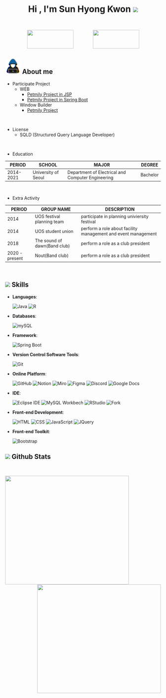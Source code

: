 <h1 align="center"><b>Hi , I'm Sun Hyong Kwon </b><img src="https://media.giphy.com/media/hvRJCLFzcasrR4ia7z/giphy.gif" width="35"></h1>

<br>

<p align="center">
<a href="https://neuroo.notion.site"><img src="https://img.shields.io/badge/My%20Notion%20Link-000000?style=Plastic&labelColor=fef06a&color=fef06a&logo=Notion&logoColor=white" width="150" height="60"/></a>&nbsp;&nbsp;&nbsp;&nbsp;&nbsp;&nbsp;&nbsp;&nbsp;&nbsp;&nbsp;&nbsp;&nbsp;&nbsp;&nbsp;&nbsp;&nbsp;<a href="https://github.com/SunHyongKwon"><img src="https://img.shields.io/badge/My%20Github%20Link-181717?style=Plastic&labelColor=000000&color=000000&logo=GitHub&logoColor=white" width="150" height="60"/></a>
</p>

## <picture><img src = "https://github.com/0xAbdulKhalid/0xAbdulKhalid/raw/main/assets/mdImages/about_me.gif" width = 50px></picture> **About me**

 - Participate Project
   - WEB
     - [Petmily Project in JSP](https://github.com/SunHyongKwon/Petmily)
     - [Petmily Project in Spring Boot](https://github.com/wlsgud0452/petmily_spring)
   - Window Builder
     - [Petmily Project](https://github.com/SunHyongKwon/Noon)
     
<br>

- License
   - SQLD (Structured Query Language Developer)
   
   
<br>

- Education
   
|PERIOD|SCHOOL|MAJOR|DEGREE|
|------|------|------|------|
|2014-2021|University of Seoul|Department of Electrical and Computer Engineering|Bachelor|

<br>

- Extra Activity

|PERIOD|GROUP NAME|DESCRIPTION|
|------|------|------|
|2014|UOS festival planning team|participate in planning univiersity festival|
|2014|UOS student union|perform a role about facility management and event management|
|2018|The sound of dawn(Band club)|perform a role as a club president|
|2020 - present|Nout(Band club)|perform a role as a club president|

<br>

## <img src="https://media2.giphy.com/media/QssGEmpkyEOhBCb7e1/giphy.gif?cid=ecf05e47a0n3gi1bfqntqmob8g9aid1oyj2wr3ds3mg700bl&rid=giphy.gif" width ="25"><b> Skills</b>
<p align="center">

- **Languages**:

  ![Java](https://img.shields.io/badge/Java-007396.svg?&style=for-the-badge&logo=Java&logoColor=white)
  ![R](https://img.shields.io/badge/R-276DC3.svg?&style=for-the-badge&logo=R&logoColor=white)
  
- **Databases**:

  ![mySQL](https://img.shields.io/badge/mySQL-4479A1.svg?&style=for-the-badge&logo=mySQL&logoColor=white)
  
- **Framework**:

  ![Spring Boot](https://img.shields.io/badge/Spring%20Boot-6DB33F.svg?&style=for-the-badge&logo=Spring%20Boot&logoColor=white)
  
- **Version Control Software Tools**:

  ![Git](https://img.shields.io/badge/Git-F05032.svg?&style=for-the-badge&logo=Git&logoColor=white)
  
- **Online Platform**:

  ![GitHub](https://img.shields.io/badge/GitHub-181717.svg?&style=for-the-badge&logo=GitHub&logoColor=white)
  ![Notion](https://img.shields.io/badge/Notion-000000.svg?&style=for-the-badge&logo=Notion&logoColor=white)
  ![Miro](https://img.shields.io/badge/Miro-050038.svg?&style=for-the-badge&logo=Miro&logoColor=white)
  ![Figma](https://img.shields.io/badge/Figma-F24E1E.svg?&style=for-the-badge&logo=Figma&logoColor=white)
  ![Discord](https://img.shields.io/badge/Discord-5865F2.svg?&style=for-the-badge&logo=Discord&logoColor=white)
  ![Google Docs](https://img.shields.io/badge/Google%20Docs-34A853.svg?&style=for-the-badge&logo=Google%20Docs&logoColor=white)
  
- **IDE**:

  ![Eclipse IDE](https://img.shields.io/badge/Eclipse%20IDE-2C2255.svg?&style=for-the-badge&logo=Eclipse%20IDE&logoColor=white)
  ![MySQL Workbech](https://img.shields.io/badge/mySQL%20Workbench-4479A1.svg?&style=for-the-badge&logo=mySQL%20Workbench&logoColor=white)
  ![RStudio](https://img.shields.io/badge/RStudio-75AADB.svg?&style=for-the-badge&logo=RStudio&logoColor=white)
  ![Fork](https://img.shields.io/badge/Fork-75AADB.svg?&style=for-the-badge&logo=Fork&logoColor=white)
  
- **Front-end Development**:

  ![HTML](https://img.shields.io/badge/HTML5-E34F26.svg?&style=for-the-badge&logo=HTML5&logoColor=white)
  ![CSS](https://img.shields.io/badge/CSS-1572B6.svg?&style=for-the-badge&logo=CSS3&logoColor=white)
  ![JavaScript](https://img.shields.io/badge/JavaScript-F7DF1E.svg?&style=for-the-badge&logo=JavaScript&logoColor=white)
  ![JQuery](https://img.shields.io/badge/JQuery-0769AD.svg?&style=for-the-badge&logo=JQuery&logoColor=white)
  
- **Front-end Toolkit**:

  ![Bootstrap](https://img.shields.io/badge/Bootstrap-7952B3.svg?&style=for-the-badge&logo=Bootstrap&logoColor=white)
 
## <img src="https://media.giphy.com/media/iY8CRBdQXODJSCERIr/giphy.gif" width="35"><b> Github Stats </b>
<br>
 
 <p><img align="left" src="https://github-readme-stats.vercel.app/api/top-langs?username=SunHyongKwon&show_icons=true&locale=en&layout=compact&theme=chartreuse-dark" width="400" height="350"/></p>
<p>&nbsp;<img align="right" src="https://github-readme-stats.vercel.app/api?username=SunHyongKwon&show_icons=true&locale=en&theme=chartreuse-dark" width="400" height="350"/></p>
<br><br><br><br><br>
